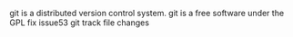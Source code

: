 git is a distributed version control system.
git is a free software under the GPL
fix issue53
git track file changes
